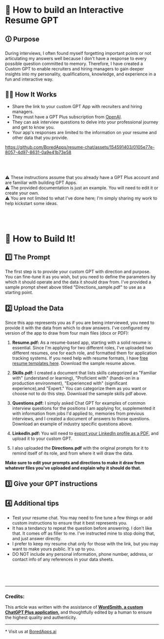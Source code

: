 # 🎉 How to build an Interactive Resume GPT

## 🛈 Purpose
During interviews, I often found myself forgetting important points or not articulating my answers well because I don't have a response to every possible question committed to memory. Therefore, I have created a Custom GPT to enable recruiters and hiring managers to gain deeper insights into my personality, qualifications, knowledge, and experience in a fun and interactive way.

## 🤷🏽 How It Works
* Share the link to your custom GPT App with recruiters and hiring managers.
* They must have a GPT Plus subscription from [OpenAI](https://www.openai.com/).
* They can ask interview questions to delve into your professional journey and get to know you.
* Your app's responses are limited to the information on your resume and other data that you provide.

  

https://github.com/BoredApps/resume-chat/assets/154591403/0105e77e-8057-4d97-8631-0a9e41b73e58


<br>
<br>
<br>
⚠️ These instructions assume that you already have a GPT Plus account and are familiar with building GPT Apps.<br>
⚠️ The provided documentation is just an example. You will need to edit it or create your own.<br>
⚠️ You are not limited to what I've done here; I'm simply sharing my work to help kickstart some ideas.<br>
<br>
<br>
<br>

# 👷 How to Build It!

## 1️⃣ The Prompt
The first step is to provide your custom GPT with direction and purpose. You can fine-tune it as you wish, but you need to define the parameters by which it should operate and the data it should draw from. 
I've provided a sample prompt sheet above titled "Directions_sample.pdf" to use as a starting point.

## 2️⃣ Upload the Data
Since this app represents you as if you are being interviewed, you need to provide it with the data from which to draw answers. I've configured my version of the app to draw from four main files (docx or PDF):

1. **Resume.pdf:** As a resume-based app, starting with a solid resume is essential. Since I'm applying for two different roles, I've uploaded two different resumes, one for each role, and formatted them for application tracking systems. If you need help with resume formats, I have [free resume templates here](https://github.com/BoredApps/Free-Resume-Templates). Download the sample resume above. 

3. **Skills.pdf:** I created a document that lists skills categorized as "Familiar with" (understand or learning), "Proficient with" (hands-on in a production environment), "Experienced with" (significant experience),and "Expert." You can categorize them as you want or choose not to do this step. Download the sameple skills pdf above. 

4. **Questions.pdf:** I simply asked Chat GPT for examples of common interview questions for the positions I am applying for, supplemented it with information from jobs I'd applied to, memories from previous interviews, and I created a document of answers to those questions. Download an example of industry specific questions above. 

5. **LinkedIn.pdf:** You will need to [export your LinkedIn profile as a PDF](https://www.linkedin.com/help/linkedin/answer/a541960/save-a-profile-as-a-pdf?lang=en-us&intendedLocale=en), and upload it to your custom GPT.

6. I also uploaded the **Directions.pdf** with the original prompts for it to remind itself of its role, and from where it will draw the data.

<b>Make sure to edit your prompts and directions to make it draw from whatever files you've uploaded and explain why it should do that.</b>

## 3️⃣ Give your GPT instructions

## 4️⃣ Additional tips
* Test your resume chat. You may need to fine tune a few things or add custom instructions to ensure that it best represents you.
* It has a tendancy to repeat the question before answering. I don't like that. It comes off as filler to me. I've instructed mine to stop doing that, and just answer directly. 
* I prefer to keep my resume chat only for those with the link, but you may want to make yours public. It's up to you.
* DO NOT include any personal information, phone number, address, or contact info of any references in your data sheets. 
<br>
<br>
<br>
<hr>

### Credits:
This article was written with the assistance of <strong><a href="https://chat.openai.com/g/g-dH2mK7Um0-wordsmith">WordSmith, a custom ChatGPT Plus application</a>, </strong>and thoughtfully edited by a human to ensure the highest quality and authenticity. 
<hr>
* Visit us at <a href="https://BoredApss.ai">BoredApps.ai</a>
